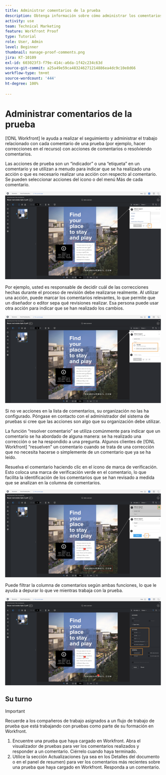 ```yaml
---
title: Administrar comentarios de la prueba
description: Obtenga información sobre cómo administrar los comentarios de prueba en  [!DNL  Workfront]  al aplicar acciones de comentario, resolviendo comentarios y filtrando la columna comentarios.
activity: use
team: Technical Marketing
feature: Workfront Proof
type: Tutorial
role: User, Admin
level: Beginner
thumbnail: manage-proof-comments.png
jira: KT-10109
exl-id: 603023f3-f79e-414c-a6da-1f42c234c63d
source-git-commit: a25a49e59ca483246271214886ea4dc9c10e8d66
workflow-type: tm+mt
source-wordcount: '444'
ht-degree: 100%

---
```


# Administrar comentarios de la prueba

[!DNL Workfront] le ayuda a realizar el seguimiento y administrar el trabajo relacionado con cada comentario de una prueba (por ejemplo, hacer correcciones en el recurso) con acciones de comentarios o resolviendo comentarios.

Las acciones de prueba son un “indicador” o una “etiqueta” en un comentario y se utilizan a menudo para indicar que se ha realizado una acción o que es necesario realizar una acción con respecto al comentario. Se pueden seleccionar acciones del icono o del menú Más de cada comentario.

![Una imagen de una prueba en el visualizador de pruebas con el icono de indicador resaltado en el comentario y las acciones de prueba disponibles visibles.](assets/manage-comments-1.png)

Por ejemplo, usted es responsable de decidir cuál de las correcciones hechas durante el proceso de revisión debe realizarse realmente. Al utilizar una acción, puede marcar los comentarios relevantes, lo que permite que un diseñador o editor sepa qué revisiones realizar. Esa persona puede usar otra acción para indicar que se han realizado los cambios.

![Una imagen de una prueba en el visualizador de pruebas con la acción de prueba [!UICONTROL tarea pendiente] resaltada en el comentario.](assets/manage-comments-2.png)

Si no ve acciones en la lista de comentarios, su organización no las ha configurado. Póngase en contacto con el administrador del sistema de pruebas si cree que las acciones son algo que su organización debe utilizar.

La función “resolver comentario” se utiliza comúnmente para indicar que un comentario se ha abordado de alguna manera: se ha realizado una corrección o se ha respondido a una pregunta. Algunos clientes de [!DNL Workfront] “resuelven” un comentario cuando se trata de una corrección que no necesita hacerse o simplemente de un comentario que ya se ha leído.

Resuelva el comentario haciendo clic en el icono de marca de verificación. Esto coloca una marca de verificación verde en el comentario, lo que facilita la identificación de los comentarios que se han revisado a medida que se analizan en la columna de comentarios.

![Una imagen de una prueba en el visualizador de pruebas con el icono de marca de verificación resaltado en el comentario.](assets/manage-comments-4.png)

Puede filtrar la columna de comentarios según ambas funciones, lo que le ayuda a depurar lo que ve mientras trabaja con la prueba.

![Una imagen de los filtros de comentario en el visualizador de pruebas con las [!UICONTROL Acciones] y las opciones [!UICONTROL generales] de filtrado resaltadas.](assets/manage-comments-3.png)

## Su turno

>[!IMPORTANT]
>
>Recuerde a los compañeros de trabajo asignados a un flujo de trabajo de prueba que está trabajando con pruebas como parte de su formación en Workfront.


1. Encuentre una prueba que haya cargado en Workfront. Abra el visualizador de pruebas para ver los comentarios realizados y responder a un comentario. Ciérrelo cuando haya terminado.
1. Utilice la sección Actualizaciones (ya sea en los Detalles del documento o en el panel de resumen) para ver los comentarios más recientes sobre una prueba que haya cargado en Workfront. Responda a un comentario.


<!--
## Learn more
* Create and manage proof comments
-->
